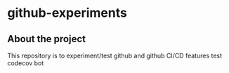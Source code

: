 # github-experiments


## About the project

This repository is to experiment/test github and github CI/CD features
test codecov bot

